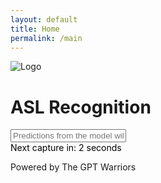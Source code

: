 ```yaml
---
layout: default
title: Home
permalink: /main
---
```

<head>
    <title>ASL Recognition</title>
</head>
<body>
  <div class="container">
    <div class="header">
      <img src="https://github.com/The-GPT-Warriors/ai-front/assets/109186517/8f289636-ccc8-402f-9bf0-1f466ef96436" alt="Logo" class="logo">
      <h1 class="title">ASL Recognition</h1>
    </div>
    <div class="main">
      <div class="camera"></div>
      <input class="text" placeholder="Predictions from the model will go here" readonly>
      <div id="timer" style="color: black;">Next capture in: 2 seconds</div>
    </div>
    <div class="footer">
      <p class="footer-text">Powered by The GPT Warriors</p>
    </div>
  </div>
  <script>
    const video = document.createElement('video');
    const canvas = document.createElement('canvas');
    const timerElement = document.getElementById('timer');
    const constraints = {
      video: true
    };
    navigator.mediaDevices.getUserMedia(constraints)
      .then((stream) => {
        video.srcObject = stream;
        video.onloadedmetadata = () => {
          video.play();
        };
        document.querySelector('.camera').appendChild(video);
      })
      .catch((err) => {
        console.log(err);
      });
    function captureAndSendImage() {
        // draw the current frame from the video onto the canvas
        canvas.width = video.videoWidth;
        canvas.height = video.videoHeight;
        canvas.getContext('2d').drawImage(video, 0, 0, canvas.width, canvas.height);
        // get base64 representation of the image data
        const imageData = canvas.toDataURL('image/png').replace(/^data:image\/\w+;base64,/, '');
        // send the image data to the backend
        fetch('https://asl.stu.nighthawkcodingsociety.com/image', {
            method: 'POST',
            headers: {
                'Content-Type': 'application/json',
            },
            body: JSON.stringify({ image: imageData }),
        })
        .then(response => response.json())
        .then(data => {
            console.log(data.message);
        })
        .catch(error => {
            console.error('error:', error);
        });
    }
    // capture an image every 2 seconds
    setInterval(function() {
        captureAndSendImage();
        updateTimer();
    }, 2000);
    function updateTimer() {
        let seconds = 2;
        timerElement.textContent = `Next capture in: ${seconds} seconds`;
        const countdown = setInterval(() => {
            seconds--;
            timerElement.textContent = `Next capture in: ${seconds} seconds`;
            if (seconds <= 0) {
                clearInterval(countdown);
            }
        }, 1000);
    }
  </script>
</body>